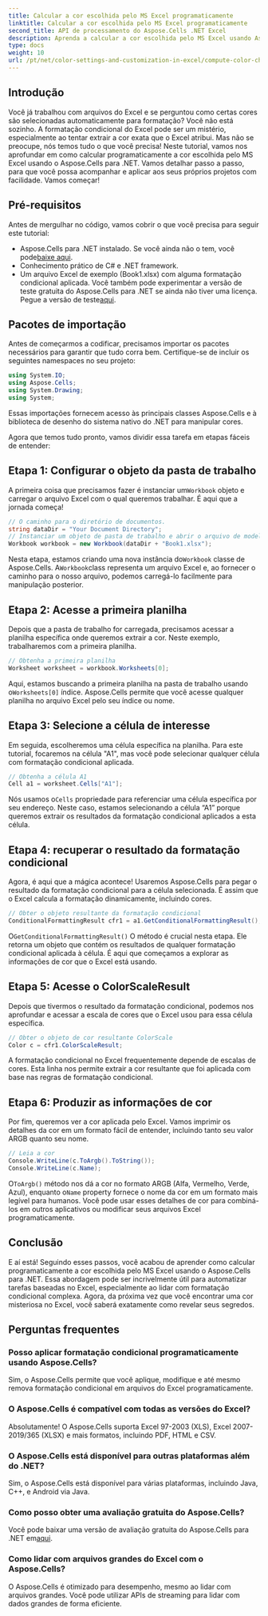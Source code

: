 ```yaml
---
title: Calcular a cor escolhida pelo MS Excel programaticamente
linktitle: Calcular a cor escolhida pelo MS Excel programaticamente
second_title: API de processamento do Aspose.Cells .NET Excel
description: Aprenda a calcular a cor escolhida pelo MS Excel usando Aspose.Cells para .NET. Siga este guia passo a passo para acessar a cor de formatação condicional do Excel programaticamente.
type: docs
weight: 10
url: /pt/net/color-settings-and-customization-in-excel/compute-color-chosen-by-ms-excel/
---
```

## Introdução
Você já trabalhou com arquivos do Excel e se perguntou como certas cores são selecionadas automaticamente para formatação? Você não está sozinho. A formatação condicional do Excel pode ser um mistério, especialmente ao tentar extrair a cor exata que o Excel atribui. Mas não se preocupe, nós temos tudo o que você precisa! Neste tutorial, vamos nos aprofundar em como calcular programaticamente a cor escolhida pelo MS Excel usando o Aspose.Cells para .NET. Vamos detalhar passo a passo, para que você possa acompanhar e aplicar aos seus próprios projetos com facilidade. Vamos começar!
## Pré-requisitos
Antes de mergulhar no código, vamos cobrir o que você precisa para seguir este tutorial:
-  Aspose.Cells para .NET instalado. Se você ainda não o tem, você pode[baixe aqui](https://releases.aspose.com/cells/net/).
- Conhecimento prático de C# e .NET framework.
- Um arquivo Excel de exemplo (Book1.xlsx) com alguma formatação condicional aplicada.
Você também pode experimentar a versão de teste gratuita do Aspose.Cells para .NET se ainda não tiver uma licença. Pegue a versão de teste[aqui](https://releases.aspose.com/).
## Pacotes de importação
Antes de começarmos a codificar, precisamos importar os pacotes necessários para garantir que tudo corra bem. Certifique-se de incluir os seguintes namespaces no seu projeto:
```csharp
using System.IO;
using Aspose.Cells;
using System.Drawing;
using System;
```
Essas importações fornecem acesso às principais classes Aspose.Cells e à biblioteca de desenho do sistema nativo do .NET para manipular cores.

Agora que temos tudo pronto, vamos dividir essa tarefa em etapas fáceis de entender:
## Etapa 1: Configurar o objeto da pasta de trabalho
 A primeira coisa que precisamos fazer é instanciar um`Workbook` objeto e carregar o arquivo Excel com o qual queremos trabalhar. É aqui que a jornada começa!
```csharp
// O caminho para o diretório de documentos.
string dataDir = "Your Document Directory";
// Instanciar um objeto de pasta de trabalho e abrir o arquivo de modelo
Workbook workbook = new Workbook(dataDir + "Book1.xlsx");
```
 Nesta etapa, estamos criando uma nova instância do`Workbook` classe de Aspose.Cells. A`Workbook`class representa um arquivo Excel e, ao fornecer o caminho para o nosso arquivo, podemos carregá-lo facilmente para manipulação posterior.
## Etapa 2: Acesse a primeira planilha
Depois que a pasta de trabalho for carregada, precisamos acessar a planilha específica onde queremos extrair a cor. Neste exemplo, trabalharemos com a primeira planilha.
```csharp
// Obtenha a primeira planilha
Worksheet worksheet = workbook.Worksheets[0];
```
 Aqui, estamos buscando a primeira planilha na pasta de trabalho usando o`Worksheets[0]` índice. Aspose.Cells permite que você acesse qualquer planilha no arquivo Excel pelo seu índice ou nome.
## Etapa 3: Selecione a célula de interesse
Em seguida, escolheremos uma célula específica na planilha. Para este tutorial, focaremos na célula "A1", mas você pode selecionar qualquer célula com formatação condicional aplicada.
```csharp
// Obtenha a célula A1
Cell a1 = worksheet.Cells["A1"];
```
 Nós usamos o`Cells` propriedade para referenciar uma célula específica por seu endereço. Neste caso, estamos selecionando a célula “A1” porque queremos extrair os resultados da formatação condicional aplicados a esta célula.
## Etapa 4: recuperar o resultado da formatação condicional
Agora, é aqui que a mágica acontece! Usaremos Aspose.Cells para pegar o resultado da formatação condicional para a célula selecionada. É assim que o Excel calcula a formatação dinamicamente, incluindo cores.
```csharp
// Obter o objeto resultante da formatação condicional
ConditionalFormattingResult cfr1 = a1.GetConditionalFormattingResult();
```
 O`GetConditionalFormattingResult()` O método é crucial nesta etapa. Ele retorna um objeto que contém os resultados de qualquer formatação condicional aplicada à célula. É aqui que começamos a explorar as informações de cor que o Excel está usando.
## Etapa 5: Acesse o ColorScaleResult
Depois que tivermos o resultado da formatação condicional, podemos nos aprofundar e acessar a escala de cores que o Excel usou para essa célula específica.
```csharp
// Obter o objeto de cor resultante ColorScale
Color c = cfr1.ColorScaleResult;
```
A formatação condicional no Excel frequentemente depende de escalas de cores. Esta linha nos permite extrair a cor resultante que foi aplicada com base nas regras de formatação condicional.
## Etapa 6: Produzir as informações de cor
Por fim, queremos ver a cor aplicada pelo Excel. Vamos imprimir os detalhes da cor em um formato fácil de entender, incluindo tanto seu valor ARGB quanto seu nome.
```csharp
// Leia a cor
Console.WriteLine(c.ToArgb().ToString());
Console.WriteLine(c.Name);
```
 O`ToArgb()` método nos dá a cor no formato ARGB (Alfa, Vermelho, Verde, Azul), enquanto o`Name` property fornece o nome da cor em um formato mais legível para humanos. Você pode usar esses detalhes de cor para combiná-los em outros aplicativos ou modificar seus arquivos Excel programaticamente.

## Conclusão
E aí está! Seguindo esses passos, você acabou de aprender como calcular programaticamente a cor escolhida pelo MS Excel usando o Aspose.Cells para .NET. Essa abordagem pode ser incrivelmente útil para automatizar tarefas baseadas no Excel, especialmente ao lidar com formatação condicional complexa. Agora, da próxima vez que você encontrar uma cor misteriosa no Excel, você saberá exatamente como revelar seus segredos.
## Perguntas frequentes
### Posso aplicar formatação condicional programaticamente usando Aspose.Cells?
Sim, o Aspose.Cells permite que você aplique, modifique e até mesmo remova formatação condicional em arquivos do Excel programaticamente.
### O Aspose.Cells é compatível com todas as versões do Excel?
Absolutamente! O Aspose.Cells suporta Excel 97-2003 (XLS), Excel 2007-2019/365 (XLSX) e mais formatos, incluindo PDF, HTML e CSV.
### O Aspose.Cells está disponível para outras plataformas além do .NET?
Sim, o Aspose.Cells está disponível para várias plataformas, incluindo Java, C++, e Android via Java.
### Como posso obter uma avaliação gratuita do Aspose.Cells?
 Você pode baixar uma versão de avaliação gratuita do Aspose.Cells para .NET em[aqui](https://releases.aspose.com/).
### Como lidar com arquivos grandes do Excel com o Aspose.Cells?
O Aspose.Cells é otimizado para desempenho, mesmo ao lidar com arquivos grandes. Você pode utilizar APIs de streaming para lidar com dados grandes de forma eficiente.